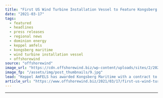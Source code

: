 ```yaml
---
title: "First US Wind Turbine Installation Vessel to Feature Kongsberg Tech"
date: "2021-03-17"
tags: 
  - featured
  - headlines
  - press releases
  - regional news
  - dominion energy
  - keppel amfels
  - kongsberg maritime
  - wind turbine installation vessel
  - offshorewind
source: "offshorewind"
image_url: "https://cdn.offshorewind.biz/wp-content/uploads/sites/2/2021/03/17102004/First-US-Wind-Turbine-Installation-Vessel-to-Feature-Kongsberg-Tech.jpg"
image_fp: "/assets/img/post_thumbnails/9.jpg"
lead: "Keppel AmFELS has awarded Kongsberg Maritime with a contract to provide its technology for"
article_url: "https://www.offshorewind.biz/2021/03/17/first-us-wind-turbine-installation-vessel-to-feature-kongsberg-tech/"
---
```


---

